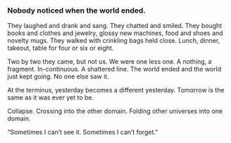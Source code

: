 ### Nobody noticed when the world ended.

They laughed and drank and sang. They chatted and smiled. They bought books and clothes and jewelry, glossy new machines, food and shoes and novelty mugs. They walked with crinkling bags held close. Lunch, dinner, takeout, table for four or six or eight.

Two by two they came, but not us. We were one less one. A nothing, a fragment. In-continuous. A shattered line. The world ended and the world just kept going. No one else saw it.

At the terminus, yesterday becomes a different yesterday. Tomorrow is the same as it was ever yet to be.

Collapse. Crossing into the other domain. Folding other universes into one domain.

“Sometimes I can’t see it. Sometimes I can’t forget.”